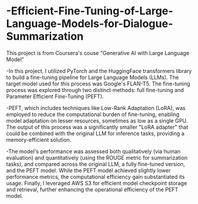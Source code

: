 # -Efficient-Fine-Tuning-of-Large-Language-Models-for-Dialogue-Summarization

This project is from Coursera's couse "Generative AI with Large Language Model" 

-In this project, I utilized PyTorch and the HuggingFace transformers library to build a fine-tuning pipeline for Large Language Models (LLMs). The target model used for this process was Google's FLAN-T5. The fine-tuning process was explored through two distinct methods: full fine-tuning and Parameter Efficient Fine-Tuning (PEFT).

-PEFT, which includes techniques like Low-Rank Adaptation (LoRA), was employed to reduce the computational burden of fine-tuning, enabling model adaptation on lesser resources, sometimes as low as a single GPU. The output of this process was a significantly smaller "LoRA adapter" that could be combined with the original LLM for inference tasks, providing a memory-efficient solution.

-The model's performance was assessed both qualitatively (via human evaluation) and quantitatively (using the ROUGE metric for summarization tasks), and compared across the original LLM, a fully fine-tuned version, and the PEFT model. While the PEFT model achieved slightly lower performance metrics, the computational efficiency gain substantiated its usage. Finally, I leveraged AWS S3 for efficient model checkpoint storage and retrieval, further enhancing the operational efficiency of the PEFT model.
